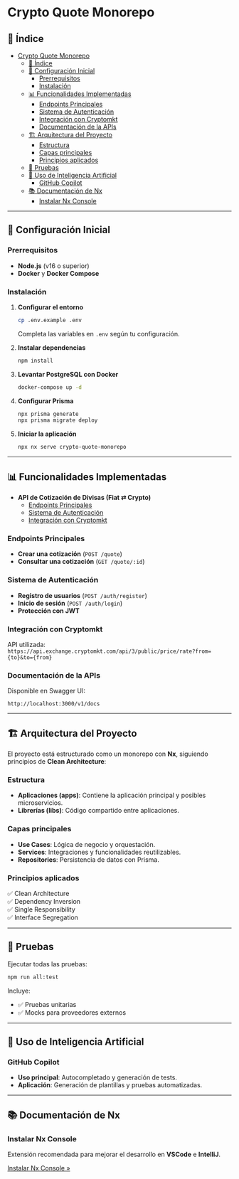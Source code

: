 # Crypto Quote Monorepo

## 📌 Índice

- [Crypto Quote Monorepo](#crypto-quote-monorepo)
  - [📌 Índice](#-índice)
  - [🚀 Configuración Inicial](#-configuración-inicial)
    - [Prerrequisitos](#prerrequisitos)
    - [Instalación](#instalación)
  - [📊 Funcionalidades Implementadas](#-funcionalidades-implementadas)
    - [Endpoints Principales](#endpoints-principales)
    - [Sistema de Autenticación](#sistema-de-autenticación)
    - [Integración con Cryptomkt](#integración-con-cryptomkt)
    - [Documentación de la APIs](#documentación-de-la-apis)
  - [🏗️ Arquitectura del Proyecto](#️-arquitectura-del-proyecto)
    - [Estructura](#estructura)
    - [Capas principales](#capas-principales)
    - [Principios aplicados](#principios-aplicados)
  - [🧪 Pruebas](#-pruebas)
  - [🤖 Uso de Inteligencia Artificial](#-uso-de-inteligencia-artificial)
    - [GitHub Copilot](#github-copilot)
  - [📚 Documentación de Nx](#-documentación-de-nx)
    - [Instalar Nx Console](#instalar-nx-console)

---

## 🚀 Configuración Inicial

### Prerrequisitos

- **Node.js** (v16 o superior)
- **Docker** y **Docker Compose**

### Instalación

1. **Configurar el entorno**

   ```bash
   cp .env.example .env
   ```

   Completa las variables en `.env` según tu configuración.

2. **Instalar dependencias**

   ```bash
   npm install
   ```

3. **Levantar PostgreSQL con Docker**

   ```bash
   docker-compose up -d
   ```

4. **Configurar Prisma**

   ```bash
   npx prisma generate
   npx prisma migrate deploy
   ```

5. **Iniciar la aplicación**
   ```bash
   npx nx serve crypto-quote-monorepo
   ```

---

## 📊 Funcionalidades Implementadas

- **API de Cotización de Divisas (Fiat ⇄ Crypto)**
  - [Endpoints Principales](#endpoints-principales)
  - [Sistema de Autenticación](#sistema-de-autenticacion)
  - [Integración con Cryptomkt](#integracion-con-cryptomkt)

### Endpoints Principales

- **Crear una cotización** (`POST /quote`)
- **Consultar una cotización** (`GET /quote/:id`)

### Sistema de Autenticación

- **Registro de usuarios** (`POST /auth/register`)
- **Inicio de sesión** (`POST /auth/login`)
- **Protección con JWT**

### Integración con Cryptomkt

API utilizada: `https://api.exchange.cryptomkt.com/api/3/public/price/rate?from={to}&to={from}`

### Documentación de la APIs

Disponible en Swagger UI:

```
http://localhost:3000/v1/docs
```

---

## 🏗️ Arquitectura del Proyecto

El proyecto está estructurado como un monorepo con **Nx**, siguiendo principios de **Clean Architecture**:

### Estructura

- **Aplicaciones (apps)**: Contiene la aplicación principal y posibles microservicios.
- **Librerías (libs)**: Código compartido entre aplicaciones.

### Capas principales

- **Use Cases**: Lógica de negocio y orquestación.
- **Services**: Integraciones y funcionalidades reutilizables.
- **Repositories**: Persistencia de datos con Prisma.

### Principios aplicados

✅ Clean Architecture  
✅ Dependency Inversion  
✅ Single Responsibility  
✅ Interface Segregation

---

## 🧪 Pruebas

Ejecutar todas las pruebas:

```bash
npm run all:test
```

Incluye:

- ✅ Pruebas unitarias
- ✅ Mocks para proveedores externos

---

## 🤖 Uso de Inteligencia Artificial

### GitHub Copilot

- **Uso principal**: Autocompletado y generación de tests.
- **Aplicación**: Generación de plantillas y pruebas automatizadas.

---

## 📚 Documentación de Nx

### Instalar Nx Console

Extensión recomendada para mejorar el desarrollo en **VSCode** e **IntelliJ**.

[Instalar Nx Console &raquo;](https://nx.dev/getting-started/editor-setup?utm_source=nx_project&utm_medium=readme&utm_campaign=nx_projects)
